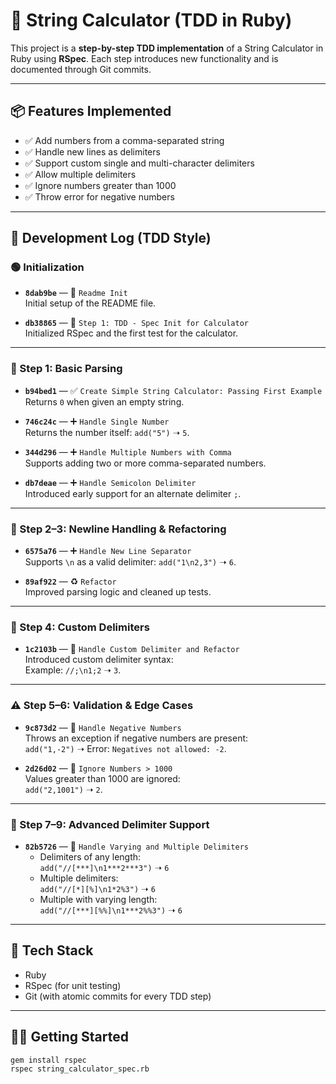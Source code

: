 # 🧮 String Calculator (TDD in Ruby)

This project is a **step-by-step TDD implementation** of a String Calculator in Ruby using **RSpec**. Each step introduces new functionality and is documented through Git commits.

---

## 📦 Features Implemented

- ✅ Add numbers from a comma-separated string
- ✅ Handle new lines as delimiters
- ✅ Support custom single and multi-character delimiters
- ✅ Allow multiple delimiters
- ✅ Ignore numbers greater than 1000
- ✅ Throw error for negative numbers

---

## 🧪 Development Log (TDD Style)

### 🟢 Initialization

- **`8dab9be`** — 📄 `Readme Init`  
  Initial setup of the README file.

- **`db38865`** — 🧪 `Step 1: TDD - Spec Init for Calculator`  
  Initialized RSpec and the first test for the calculator.

---

### 🥇 Step 1: Basic Parsing

- **`b94bed1`** — ✅ `Create Simple String Calculator: Passing First Example`  
  Returns `0` when given an empty string.

- **`746c24c`** — ➕ `Handle Single Number`  
  Returns the number itself: `add("5")` ➝ `5`.

- **`344d296`** — ➕ `Handle Multiple Numbers with Comma`  
  Supports adding two or more comma-separated numbers.

- **`db7deae`** — ➕ `Handle Semicolon Delimiter`  
  Introduced early support for an alternate delimiter `;`.

---

### 📏 Step 2–3: Newline Handling & Refactoring

- **`6575a76`** — ➕ `Handle New Line Separator`  
  Supports `\n` as a valid delimiter: `add("1\n2,3")` ➝ `6`.

- **`89af922`** — ♻️ `Refactor`  
  Improved parsing logic and cleaned up tests.

---

### 🧩 Step 4: Custom Delimiters

- **`1c2103b`** — 🧩 `Handle Custom Delimiter and Refactor`  
  Introduced custom delimiter syntax:  
  Example: `//;\n1;2` ➝ `3`.

---

### ⚠️ Step 5–6: Validation & Edge Cases

- **`9c873d2`** — 🚫 `Handle Negative Numbers`  
  Throws an exception if negative numbers are present:  
  `add("1,-2")` ➝ Error: `Negatives not allowed: -2`.

- **`2d26d02`** — 🧮 `Ignore Numbers > 1000`  
  Values greater than 1000 are ignored:  
  `add("2,1001")` ➝ `2`.

---

### 🌟 Step 7–9: Advanced Delimiter Support

- **`82b5726`** — 🧩 `Handle Varying and Multiple Delimiters`  
  - Delimiters of any length:  
    `add("//[***]\n1***2***3")` ➝ `6`
  - Multiple delimiters:  
    `add("//[*][%]\n1*2%3")` ➝ `6`
  - Multiple with varying length:  
    `add("//[***][%%]\n1***2%%3")` ➝ `6`

---

## 🧰 Tech Stack

- Ruby
- RSpec (for unit testing)
- Git (with atomic commits for every TDD step)

---

## 🏃‍♂️ Getting Started

```bash
gem install rspec
rspec string_calculator_spec.rb

